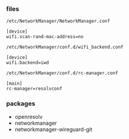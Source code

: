 ### files

`/etc/NetworkManager/NetworkManager.conf`

    [device]
    wifi.scan-rand-mac-address=no

`/etc/NetworkManager/conf.d/wifi_backend.conf`

    [device]
    wifi.backend=iwd

`/etc/NetworkManager/conf.d/rc-manager.conf`

    [main]
    rc-manager=resolvconf

### packages

- openresolv
- networkmanager
- networkmanager-wireguard-git
